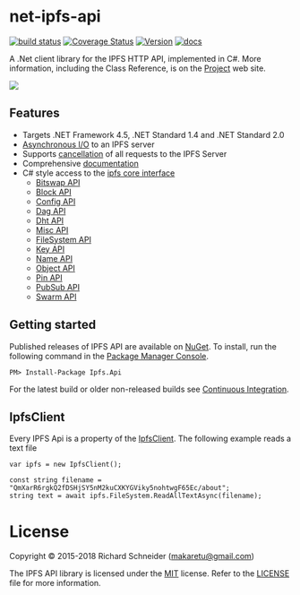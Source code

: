 # net-ipfs-api

[![build status](https://ci.appveyor.com/api/projects/status/github/richardschneider/net-ipfs-api?branch=master&svg=true)](https://ci.appveyor.com/project/richardschneider/net-ipfs-api) 
[![Coverage Status](https://coveralls.io/repos/github/richardschneider/net-ipfs-api/badge.svg?branch=master)](https://coveralls.io/github/richardschneider/net-ipfs-api?branch=master)
[![Version](https://img.shields.io/nuget/v/Ipfs.Api.svg)](https://www.nuget.org/packages/Ipfs.Api)
[![docs](https://cdn.rawgit.com/richardschneider/net-ipfs-api/master/doc/images/docs-latest-green.svg)](https://richardschneider.github.io/net-ipfs-api)


A .Net client library for the IPFS HTTP API, implemented in C#. 
More information, including the Class Reference, is on the [Project](https://richardschneider.github.io/net-ipfs-api/) web site.

![](https://ipfs.io/ipfs/QmQJ68PFMDdAsgCZvA1UVzzn18asVcf7HVvCDgpjiSCAse)

## Features

- Targets .NET Framework 4.5, .NET Standard 1.4 and .NET Standard 2.0
- [Asynchronous I/O](https://richardschneider.github.io/net-ipfs-api/articles/async.html) to an IPFS server
- Supports [cancellation](https://richardschneider.github.io/net-ipfs-api/articles/cancellation.html) of all requests to the IPFS Server
- Comprehensive [documentation](https://richardschneider.github.io/net-ipfs-api)
- C# style access to the [ipfs core interface](https://richardschneider.github.io/net-ipfs-core/api/Ipfs.CoreApi.html)
  - [Bitswap API](https://richardschneider.github.io/net-ipfs-core/api/Ipfs.CoreApi.IBitswapApi.html)
  - [Block API](https://richardschneider.github.io/net-ipfs-core/api/Ipfs.CoreApi.IBlockApi.html)
  - [Config API](https://richardschneider.github.io/net-ipfs-core/api/Ipfs.CoreApi.IConfigApi.html)
  - [Dag API](https://richardschneider.github.io/net-ipfs-core/api/Ipfs.CoreApi.IDagApi.html)
  - [Dht API](https://richardschneider.github.io/net-ipfs-core/api/Ipfs.CoreApi.IDhtApi.html)
  - [Misc API](https://richardschneider.github.io/net-ipfs-core/api/Ipfs.CoreApi.IGenericApi.html)
  - [FileSystem API](https://richardschneider.github.io/net-ipfs-core/api/Ipfs.CoreApi.IFileSystemApi.html)
  - [Key API](https://richardschneider.github.io/net-ipfs-core/api/Ipfs.CoreApi.IKeyApi.html)
  - [Name API](https://richardschneider.github.io/net-ipfs-core/api/Ipfs.CoreApi.INameApi.html)
  - [Object API](https://richardschneider.github.io/net-ipfs-core/api/Ipfs.CoreApi.IObjectApi.html)
  - [Pin API](https://richardschneider.github.io/net-ipfs-core/api/Ipfs.CoreApi.IPinApi.html)
  - [PubSub API](https://richardschneider.github.io/net-ipfs-core/api/Ipfs.CoreApi.IPubSubApi.html)
  - [Swarm API](https://richardschneider.github.io/net-ipfs-core/api/Ipfs.CoreApi.ISwarmApi.html)

## Getting started

Published releases of IPFS API are available on [NuGet](https://www.nuget.org/packages/ipfs.api/).  To install, run the following command in the [Package Manager Console](https://docs.nuget.org/docs/start-here/using-the-package-manager-console).

    PM> Install-Package Ipfs.Api
    
For the latest build or older non-released builds see [Continuous Integration](https://github.com/richardschneider/net-ipfs-core/wiki/Continuous-Integration).

## IpfsClient

Every IPFS Api is a property of the [IpfsClient](https://richardschneider.github.io/net-ipfs-api/api/Ipfs.Api.IpfsClient.html).  The following example reads a text file

```
var ipfs = new IpfsClient();

const string filename = "QmXarR6rgkQ2fDSHjSY5nM2kuCXKYGViky5nohtwgF65Ec/about";
string text = await ipfs.FileSystem.ReadAllTextAsync(filename);
```

# License
Copyright © 2015-2018 Richard Schneider (makaretu@gmail.com)

The IPFS API library is licensed under the [MIT](http://www.opensource.org/licenses/mit-license.php "Read more about the MIT license form") license. Refer to the [LICENSE](https://github.com/richardschneider/net-ipfs-api/blob/master/LICENSE) file for more information.
